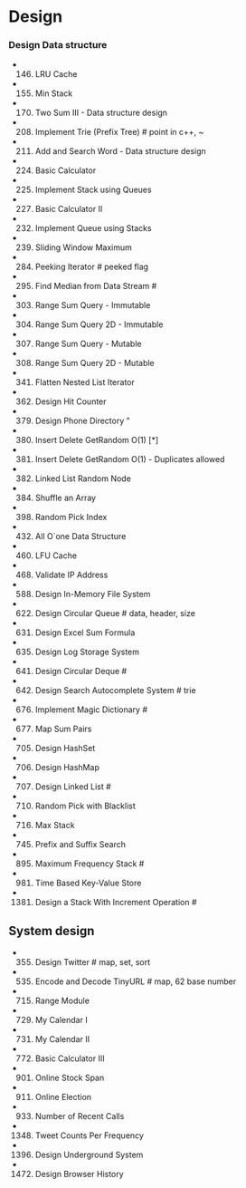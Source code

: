 # Design

### Design Data structure
-	146. LRU Cache
-	155. Min Stack
-	170. Two Sum III - Data structure design
-	208. Implement Trie (Prefix Tree)                  # point in c++, ~
-	211. Add and Search Word - Data structure design
-	224. Basic Calculator
-	225. Implement Stack using Queues
-	227. Basic Calculator II
-	232. Implement Queue using Stacks
-	239. Sliding Window Maximum
-	284. Peeking Iterator                               # peeked flag
-	295. Find Median from Data Stream                   #
-	303. Range Sum Query - Immutable
-	304. Range Sum Query 2D - Immutable 
-	307. Range Sum Query - Mutable 
-	308. Range Sum Query 2D - Mutable 
-	341. Flatten Nested List Iterator
-	362. Design Hit Counter
-	379. Design Phone Directory "
-	380. Insert Delete GetRandom O(1)   [*]
-	381. Insert Delete GetRandom O(1) - Duplicates allowed
-	382. Linked List Random Node
-	384. Shuffle an Array
-	398. Random Pick Index
-	432. All O`one Data Structure
-	460. LFU Cache
-	468. Validate IP Address 
-	588. Design In-Memory File System
-	622. Design Circular Queue                           # data, header, size
-	631. Design Excel Sum Formula 
- 635. Design Log Storage System
-	641. Design Circular Deque                           # 
-	642. Design Search Autocomplete System               # trie
-	676. Implement Magic Dictionary                      #
-	677. Map Sum Pairs
-	705. Design HashSet
-	706. Design HashMap
-	707. Design Linked List                              #
-	710. Random Pick with Blacklist
-	716. Max Stack
-	745. Prefix and Suffix Search
-	895. Maximum Frequency Stack                         #
- 981. Time Based Key-Value Store
- 1381. Design a Stack With Increment Operation        #



## System design
-	355. Design Twitter                  # map, set, sort
- 535. Encode and Decode TinyURL       # map, 62 base number
-	715. Range Module
-	729. My Calendar I
-	731. My Calendar II
-	772. Basic Calculator III
-	901. Online Stock Span
-	911. Online Election
- 933. Number of Recent Calls
- 1348. Tweet Counts Per Frequency
- 1396. Design Underground System
- 1472. Design Browser History
